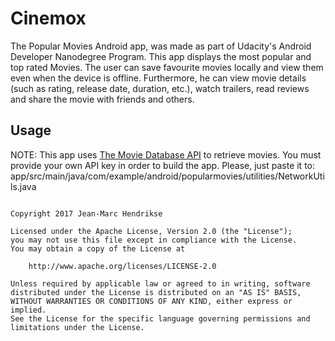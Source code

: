 #  Cinemox

The Popular Movies Android app, was made as part of Udacity's Android Developer Nanodegree Program. This app displays the most popular and top rated Movies. The user can save favourite movies locally and view them even when the device is offline. Furthermore, he can view movie details (such as rating, release date, duration, etc.), watch trailers, read reviews and share the movie with friends and others.

## Usage
NOTE: This app uses <a href="https://www.themoviedb.org/documentation/api" target="_blank"> The Movie Database API</a> to retrieve movies. You must provide your own API key in order to build the app. Please, just paste it to:
    app/src/main/java/com/example/android/popularmovies/utilities/NetworkUtils.java

<pre><code>
Copyright 2017 Jean-Marc Hendrikse

Licensed under the Apache License, Version 2.0 (the "License");
you may not use this file except in compliance with the License.
You may obtain a copy of the License at

    http://www.apache.org/licenses/LICENSE-2.0

Unless required by applicable law or agreed to in writing, software
distributed under the License is distributed on an "AS IS" BASIS,
WITHOUT WARRANTIES OR CONDITIONS OF ANY KIND, either express or implied.
See the License for the specific language governing permissions and
limitations under the License.
</code></pre>

